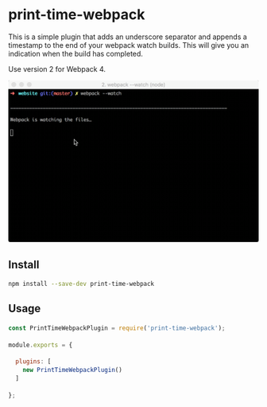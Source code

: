 # print-time-webpack

This is a simple plugin that adds an underscore separator and appends a timestamp 
to the end of your webpack watch builds. This will give you an indication when 
the build has completed.

Use version 2 for Webpack 4.

![Example of plugin in use](./docs/demo.gif)

## Install

``` bash
npm install --save-dev print-time-webpack
```

## Usage

``` javascript
const PrintTimeWebpackPlugin = require('print-time-webpack');

module.exports = {
 
  plugins: [ 
    new PrintTimeWebpackPlugin() 
  ]
 
};

```
